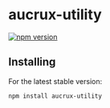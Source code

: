 # aucrux-utility
[![npm version](https://badge.fury.io/js/aucrux-utility.svg)](https://badge.fury.io/js/aucrux-utility)

## Installing

For the latest stable version:

```bash
npm install aucrux-utility
```
